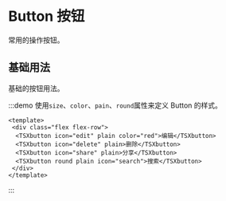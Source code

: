 # Button 按钮
常用的操作按钮。
## 基础用法
基础的按钮用法。
 <!-- <div class="flex flex-row">
  <TSXbutton icon="edit" plain color="red">编辑</TSXbutton>
  <TSXbutton icon="delete" plain>删除</TSXbutton>
  <TSXbutton icon="share" plain>分享</TSXbutton>
  <TSXbutton round plain icon="search">搜索</TSXbutton>
 </div> -->
 
 :::demo 使用`size`、`color`、`pain`、`round`属性来定义 Button 的样式。


```vue
<template>
 <div class="flex flex-row">
  <TSXbutton icon="edit" plain color="red">编辑</TSXbutton>
  <TSXbutton icon="delete" plain>删除</TSXbutton>
  <TSXbutton icon="share" plain>分享</TSXbutton>
  <TSXbutton round plain icon="search">搜索</TSXbutton>
 </div>
</template>
```
:::